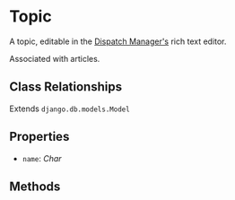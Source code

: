 # Topic

A topic, editable in the [Dispatch Manager's](../manager.md) rich text editor.

Associated with articles.

## Class Relationships

Extends `django.db.models.Model`

## Properties

- `name`: *Char*

## Methods
